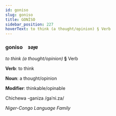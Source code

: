```yaml
---
id: goniso
slug: goniso
title: GONİSO
sidebar_position: 227
hoverText: to think (a thought/opinion) § Verb
---
```


### goniso&emsp;<span kind="abugida">ꜿƨɟɐ</span>

*to think (a thought/opinion)* **§** Verb

**Verb**: to think

**Noun**: a thought/opinion

**Modifier**: thinkable/opinable

Chichewa -ganiza /ɡaˈni.za/

*Niger-Congo Language Family*